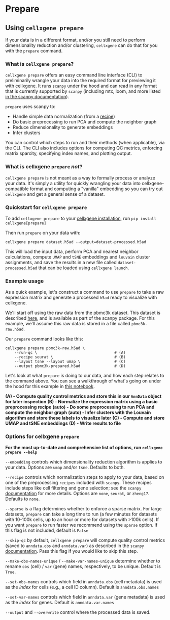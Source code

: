 # Prepare

## Using `cellxgene prepare`

If your data is in a different format, and/or you still need to perform dimensionality reduction and/or clustering, `cellxgene` can do that for you with the `prepare` command.

### What is `cellxgene prepare`?

`cellxgene prepare` offers an easy command line interface \(CLI\) to preliminarily wrangle your data into the required format for previewing it with cellxgene. It runs `scanpy` under the hood and can read in any format that is currently supported by `scanpy` \(including mtx, loom, and more listed [in the scanpy documentation](https://scanpy.readthedocs.io/en/latest/api/index.html#reading)\).

`prepare` uses scanpy to:

* Handle simple data normalization \(from a [recipe](https://www.pydoc.io/pypi/scanpy-0.2.3/autoapi/preprocessing/recipes/index.html)\)
* Do basic preprocessing to run PCA and compute the neighbor graph
* Reduce dimensionality to generate embeddings
* Infer clusters

You can control which steps to run and their methods \(when applicable\), via the CLI. The CLI also includes options for computing QC metrics, enforcing matrix sparcity, specifying index names, and plotting output.

### What is cellxgene `prepare` _not_?

`cellxgene prepare` is not meant as a way to formally process or analyze your data. It's simply a utility for quickly wrangling your data into cellxgene-compatible format and computing a "vanilla" embedding so you can try out `cellxgene` and get a general sense of a dataset.

### Quickstart for `cellxgene prepare`

To add `cellxgene prepare` to your [cellxgene installation](install.md), run `pip install cellxgene[prepare]`

Then run `prepare` on your data with:

```text
cellxgene prepare dataset.h5ad --output=dataset-processed.h5ad
```

This will load the input data, perform PCA and nearest neighbor calculations, compute `UMAP` and `tSNE` embeddings and `louvain` cluster assignments, and save the results in a new file called `dataset-processed.h5ad` that can be loaded using `cellxgene launch`.

### Example usage

As a quick example, let's construct a command to use `prepare` to take a raw expression matrix and generate a processed `h5ad` ready to visualize with cellxgene.

We'll start off using the raw data from the pbmc3k dataset. This dataset is described [here](https://icb-scanpy.readthedocs-hosted.com/en/stable/api/scanpy.datasets.pbmc3k.html), and is available as part of the scanpy package. For this example, we'll assume this raw data is stored in a file called `pbmc3k-raw.h5ad`.

Our `prepare` command looks like this:

```text
cellxgene prepare pbmc3k-raw.h5ad \
    --run-qc \                                  # (A)
    --recipe seurat \                           # (B)
    --layout tsne --layout umap \               # (C)
    --output pbmc3k-prepared.h5ad               # (D)
```

Let's look at what `prepare` is doing to our data, and how each step relates to the command above. You can see a walkthrough of what's going on under the hood for this example in [this notebook](https://github.com/chanzuckerberg/cellxgene-vignettes/blob/master/dataset-processing/pbmc3k-prepare-example.ipynb).

**\(A\) - Compute quality control metrics and store this in our `AnnData` object for later inspection** **\(B\) - Normalize the expression matrix using a basic preprocessing recipe** **\(auto\) - Do some preprocessing to run PCA and compute the neighbor graph** **\(auto\) - Infer clusters with the Louvain algorithm and store these labels to visualize later** **\(C\) - Compute and store UMAP and tSNE embeddings** **\(D\) - Write results to file**

### Options for cellxgene `prepare`

**For the most up-to-date and comprehensive list of options, run `cellxgene prepare --help`**

`--embedding` controls which dimensionality reduction algorithm is applies to your data. Options are `umap` and/or `tsne`. Defaults to both.

`--recipe` controls which normalization steps to apply to your data, based on one of the preprocessing `recipes` included with `scanpy`. These recipes include steps like cell filtering and gene selection; see the `scanpy` [documentation](https://scanpy.readthedocs.io/en/latest/api/index.html#recipes) for more details. Options are `none`, `seurat`, or `zheng17`. Defaults to `none`.

`--sparse` is a flag determines whether to enforce a sparse matrix. For large datasets, `prepare` can take a long time to run \(a few minutes for datasets with 10-100k cells, up to an hour or more for datasets with &gt;100k cells\). If you want `prepare` to run faster we recommend using the `sparse` option. If this flag is not included, default is `False`

`--skip-qc` by default, `cellxgene prepare` will compute quality control metrics \(saved to `anndata.obs` and `anndata.var`\) as described in the `scanpy` [documentation](https://scanpy.readthedocs.io/en/stable/api/scanpy.pp.calculate_qc_metrics.html). Pass this flag if you would like to skip this step.

`--make-obs-names-unique` / `--make-var-names-unique` determine whether to rename `obs` \(cell\) / `var` \(gene\) names, respectively, to be unique. Default is `True`.

`--set-obs-names` controls which field in `anndata.obs` \(cell metadata\) is used as the _index_ for cells \(e.g., a cell ID column\). Default is `anndata.obs.names`

`--set-var-names` controls which field in `anndata.var` \(gene metadata\) is used as the _index_ for genes. Default is `anndata.var.names`

`--output` and `--overwrite` control where the processed data is saved.

